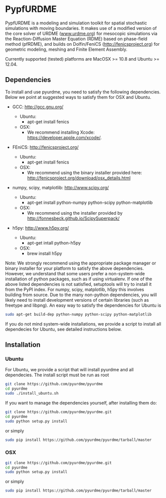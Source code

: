 PypfURDME
=======

PypfURDME is a modeling and simulation toolkit for spatial stochastic simulations with moving boundaries. It makes use of a modified version of the core solver of URDME (www.urdme.org) for mesocopic simulations via the Reaction-Diffusion Master Equation (RDME) based on phase-field method (pfRDME), and builds on Dolfin/FeniCS (http://fenicsproject.org) for geometric modeling, meshing and Finite Element Assembly.   

Currently supported (tested) platforms are MacOSX >= 10.8 and Ubuntu >= 12.04.   

## Dependencies

To install and use pyurdme, you need to satisfy the following dependencies. Below we point at suggested ways to satisfy them for OSX and Ubuntu. 

- GCC: http://gcc.gnu.org/
    * Ubuntu:
        + apt-get install fenics
    * OSX: 
        + We recommend installing Xcode: https://developer.apple.com/xcode/.
- FEniCS: http://fenicsproject.org/
    * Ubuntu:
        + apt-get install fenics
    * OSX: 
        + We recommend using the binary installer provided here: http://fenicsproject.org/download/osx_details.html
- numpy, scipy, matplotlib: http://www.scipy.org/
   * Ubuntu: 
      + apt-get install python-numpy python-scipy python-matplotlib
   * OSX: 
      + We recommend using the installer provided by http://fonnesbeck.github.io/ScipySuperpack/

- h5py: http://www.h5py.org/
   * Ubuntu:
     + apt-get intall python-h5py
   * OSX:
      + brew install h5py

Note: We strongly recommend using the appropriate package manager or binary installer for your platform to satisfy the above dependencies. However, we understand that some users prefer a non-system-wide installation of python packages, such as if using virtualenv. If one of the above listed dependencies is not satisfied, setuptools will try to install it from the PyPI index. For numpy, scipy, matplotlib, h5py this involves building from source. Due to the many non-python dependencies, you will likely need to install development versions of certain libraries (such as freetype and libpng). An easy way to satisfy the dependencies for Ubuntu is

```bash
sudo apt-get build-dep python-numpy python-scipy python-matplotlib
```

If you do not mind system-wide installations, we provide a script to install all dependecies for Ubuntu, see detailed instructions below. 

## Installation

### Ubuntu
For Ubuntu, we provide a script that will install pyurdme and all dependecies. The install script must be run as root
```bash
git clone https://github.com/pyurdme/pyurdme
cd pyurdme
sudo ./install_ubuntu.sh
```

If you want to manage the dependencies yourself, after installing them do:

```bash
git clone https://github.com/pyurdme/pyurdme.git
cd pyurdme
sudo python setup.py install 

```
or simply 

```bash
sudo pip install https://github.com/pyurdme/pyurdme/tarball/master
```

### OSX

```bash 
git clone https://github.com/pyurdme/pyurdme.git
cd pyurdme
sudo python setup.py install 
```

or simply 
```bash
sudo pip install https://github.com/pyurdme/pyurdme/tarball/master
```

